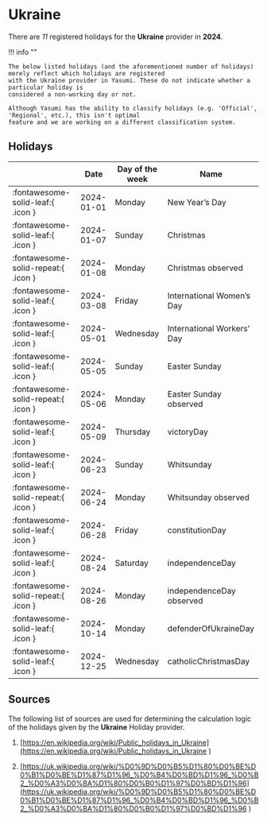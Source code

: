 # Ukraine

There are _11_ registered holidays for the **Ukraine** provider in **2024**.

!!! info ""

    The below listed holidays (and the aforementioned number of holidays) merely reflect which holidays are registered
    with the Ukraine provider in Yasumi. These do not indicate whether a particular holiday is
    considered a non-working day or not.

    Although Yasumi has the ability to classify holidays (e.g. 'Official', 'Regional', etc.), this isn't optimal
    feature and we are working on a different classification system.

## Holidays

|     | Date | Day of the week | Name |
| --- | ---- | --------------- | ---- |
| :fontawesome-solid-leaf:{ .icon } | 2024-01-01 | Monday | New Year’s Day |
| :fontawesome-solid-leaf:{ .icon } | 2024-01-07 | Sunday | Christmas |
| :fontawesome-solid-repeat:{ .icon } | 2024-01-08 | Monday | Christmas observed |
| :fontawesome-solid-leaf:{ .icon } | 2024-03-08 | Friday | International Women’s Day |
| :fontawesome-solid-leaf:{ .icon } | 2024-05-01 | Wednesday | International Workers’ Day |
| :fontawesome-solid-leaf:{ .icon } | 2024-05-05 | Sunday | Easter Sunday |
| :fontawesome-solid-repeat:{ .icon } | 2024-05-06 | Monday | Easter Sunday observed |
| :fontawesome-solid-leaf:{ .icon } | 2024-05-09 | Thursday | victoryDay |
| :fontawesome-solid-leaf:{ .icon } | 2024-06-23 | Sunday | Whitsunday |
| :fontawesome-solid-repeat:{ .icon } | 2024-06-24 | Monday | Whitsunday observed |
| :fontawesome-solid-leaf:{ .icon } | 2024-06-28 | Friday | constitutionDay |
| :fontawesome-solid-leaf:{ .icon } | 2024-08-24 | Saturday | independenceDay |
| :fontawesome-solid-repeat:{ .icon } | 2024-08-26 | Monday | independenceDay observed |
| :fontawesome-solid-leaf:{ .icon } | 2024-10-14 | Monday | defenderOfUkraineDay |
| :fontawesome-solid-leaf:{ .icon } | 2024-12-25 | Wednesday | catholicChristmasDay |

## Sources

The following list of sources are used for determining the calculation logic of
the holidays given by the **Ukraine** Holiday provider.


1. [https://en.wikipedia.org/wiki/Public_holidays_in_Ukraine](https://en.wikipedia.org/wiki/Public_holidays_in_Ukraine )
   
1. [https://uk.wikipedia.org/wiki/%D0%9D%D0%B5%D1%80%D0%BE%D0%B1%D0%BE%D1%87%D1%96_%D0%B4%D0%BD%D1%96_%D0%B2_%D0%A3%D0%BA%D1%80%D0%B0%D1%97%D0%BD%D1%96](https://uk.wikipedia.org/wiki/%D0%9D%D0%B5%D1%80%D0%BE%D0%B1%D0%BE%D1%87%D1%96_%D0%B4%D0%BD%D1%96_%D0%B2_%D0%A3%D0%BA%D1%80%D0%B0%D1%97%D0%BD%D1%96 )
   